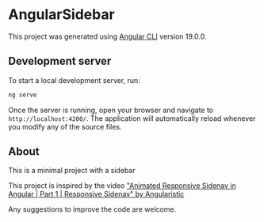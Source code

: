 # AngularSidebar

This project was generated using [Angular CLI](https://github.com/angular/angular-cli) version 19.0.0.

## Development server

To start a local development server, run:

```bash
ng serve
```

Once the server is running, open your browser and navigate to `http://localhost:4200/`. The application will automatically reload whenever you modify any of the source files.

## About

This is a minimal project with a sidebar

This project is inspired by the video ["Animated Responsive Sidenav in Angular | Part 1 | Responsive Sidenav" by Angularistic](https://www.youtube.com/watch?v=rAWlJMe_7rg)

Any suggestions to improve the code are welcome.

